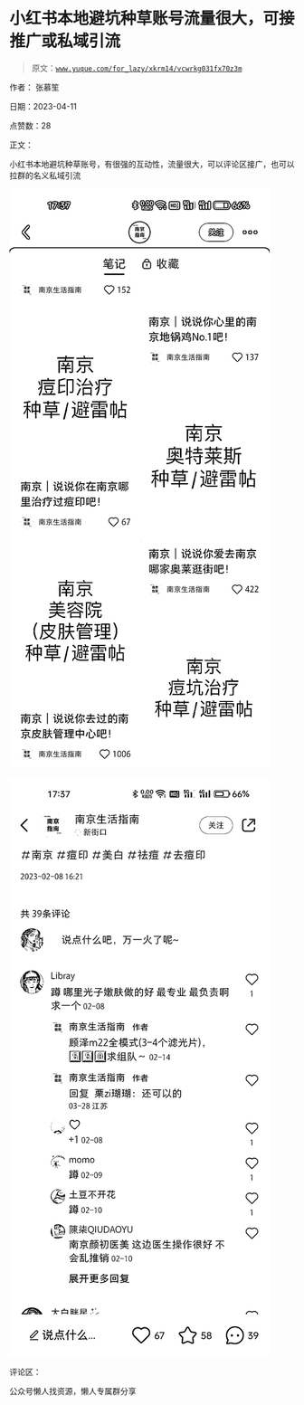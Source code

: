 # 小红书本地避坑种草账号流量很大，可接推广或私域引流

> 原文：[`www.yuque.com/for_lazy/xkrm14/vcwrkg031fx70z3m`](https://www.yuque.com/for_lazy/xkrm14/vcwrkg031fx70z3m)



作者： 张慕笙



日期：2023-04-11



点赞数：28



正文：



小红书本地避坑种草账号，有很强的互动性，流量很大，可以评论区接广，也可以拉群的名义私域引流



![](img/3f3511a5198c33128f820923c6aa8b0a.png)



![](img/8bbb6996a4af95acb89064a277699113.png)



评论区：



公众号懒人找资源，懒人专属群分享

